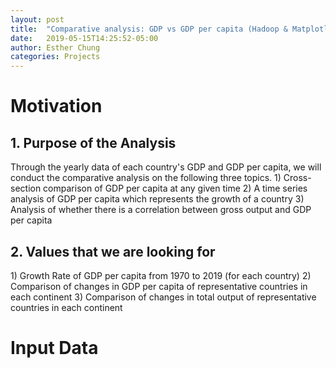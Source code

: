 ```yaml
---
layout: post
title:  "Comparative analysis: GDP vs GDP per capita (Hadoop & Matplotlib)"
date:   2019-05-15T14:25:52-05:00
author: Esther Chung
categories: Projects
---
```

<h1 id="headings">Motivation</h1>
<h2>1. Purpose of the Analysis</h2>
<p>Through the yearly data of each country's GDP and GDP per capita, 
we will conduct the comparative analysis on the following three topics.
1) Cross-section comparison of GDP per capita at any given time
2) A time series analysis of GDP per capita which represents the growth of a country
3) Analysis of whether there is a correlation between gross output and GDP per capita</p>

<h2>2. Values that we are looking for</h2>
<p>1) Growth Rate of GDP per capita from 1970 to 2019 (for each country)
2) Comparison of changes in GDP per capita of representative countries in each continent
3) Comparison of changes in total output of representative countries in each continent</p>

<h1 id="headings">Input Data</h1>
